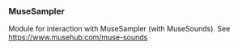 ### MuseSampler 

Module for interaction with MuseSampler (with MuseSounds). See https://www.musehub.com/muse-sounds 